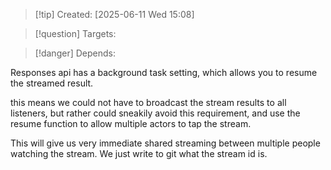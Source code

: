 
>[!tip] Created: [2025-06-11 Wed 15:08]

>[!question] Targets: 

>[!danger] Depends: 

Responses api has a background task setting, which allows you to resume the streamed result.

this means we could not have to broadcast the stream results to all listeners, but rather could sneakily avoid this requirement, and use the resume function to allow multiple actors to tap the stream.

This will give us very immediate shared streaming between multiple people watching the stream.
We just write to git what the stream id is.
